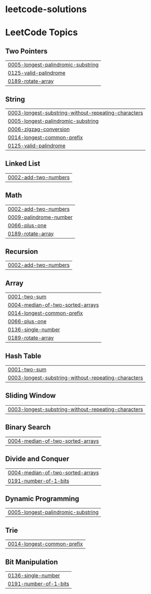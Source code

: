 # leetcode-solutions
<!---LeetCode Topics Start-->
# LeetCode Topics
## Two Pointers
|  |
| ------- |
| [0005-longest-palindromic-substring](https://github.com/amritpaxt/leetcode-solutions/tree/master/0005-longest-palindromic-substring) |
| [0125-valid-palindrome](https://github.com/amritpaxt/leetcode-solutions/tree/master/0125-valid-palindrome) |
| [0189-rotate-array](https://github.com/amritpaxt/leetcode-solutions/tree/master/0189-rotate-array) |
## String
|  |
| ------- |
| [0003-longest-substring-without-repeating-characters](https://github.com/amritpaxt/leetcode-solutions/tree/master/0003-longest-substring-without-repeating-characters) |
| [0005-longest-palindromic-substring](https://github.com/amritpaxt/leetcode-solutions/tree/master/0005-longest-palindromic-substring) |
| [0006-zigzag-conversion](https://github.com/amritpaxt/leetcode-solutions/tree/master/0006-zigzag-conversion) |
| [0014-longest-common-prefix](https://github.com/amritpaxt/leetcode-solutions/tree/master/0014-longest-common-prefix) |
| [0125-valid-palindrome](https://github.com/amritpaxt/leetcode-solutions/tree/master/0125-valid-palindrome) |
## Linked List
|  |
| ------- |
| [0002-add-two-numbers](https://github.com/amritpaxt/leetcode-solutions/tree/master/0002-add-two-numbers) |
## Math
|  |
| ------- |
| [0002-add-two-numbers](https://github.com/amritpaxt/leetcode-solutions/tree/master/0002-add-two-numbers) |
| [0009-palindrome-number](https://github.com/amritpaxt/leetcode-solutions/tree/master/0009-palindrome-number) |
| [0066-plus-one](https://github.com/amritpaxt/leetcode-solutions/tree/master/0066-plus-one) |
| [0189-rotate-array](https://github.com/amritpaxt/leetcode-solutions/tree/master/0189-rotate-array) |
## Recursion
|  |
| ------- |
| [0002-add-two-numbers](https://github.com/amritpaxt/leetcode-solutions/tree/master/0002-add-two-numbers) |
## Array
|  |
| ------- |
| [0001-two-sum](https://github.com/amritpaxt/leetcode-solutions/tree/master/0001-two-sum) |
| [0004-median-of-two-sorted-arrays](https://github.com/amritpaxt/leetcode-solutions/tree/master/0004-median-of-two-sorted-arrays) |
| [0014-longest-common-prefix](https://github.com/amritpaxt/leetcode-solutions/tree/master/0014-longest-common-prefix) |
| [0066-plus-one](https://github.com/amritpaxt/leetcode-solutions/tree/master/0066-plus-one) |
| [0136-single-number](https://github.com/amritpaxt/leetcode-solutions/tree/master/0136-single-number) |
| [0189-rotate-array](https://github.com/amritpaxt/leetcode-solutions/tree/master/0189-rotate-array) |
## Hash Table
|  |
| ------- |
| [0001-two-sum](https://github.com/amritpaxt/leetcode-solutions/tree/master/0001-two-sum) |
| [0003-longest-substring-without-repeating-characters](https://github.com/amritpaxt/leetcode-solutions/tree/master/0003-longest-substring-without-repeating-characters) |
## Sliding Window
|  |
| ------- |
| [0003-longest-substring-without-repeating-characters](https://github.com/amritpaxt/leetcode-solutions/tree/master/0003-longest-substring-without-repeating-characters) |
## Binary Search
|  |
| ------- |
| [0004-median-of-two-sorted-arrays](https://github.com/amritpaxt/leetcode-solutions/tree/master/0004-median-of-two-sorted-arrays) |
## Divide and Conquer
|  |
| ------- |
| [0004-median-of-two-sorted-arrays](https://github.com/amritpaxt/leetcode-solutions/tree/master/0004-median-of-two-sorted-arrays) |
| [0191-number-of-1-bits](https://github.com/amritpaxt/leetcode-solutions/tree/master/0191-number-of-1-bits) |
## Dynamic Programming
|  |
| ------- |
| [0005-longest-palindromic-substring](https://github.com/amritpaxt/leetcode-solutions/tree/master/0005-longest-palindromic-substring) |
## Trie
|  |
| ------- |
| [0014-longest-common-prefix](https://github.com/amritpaxt/leetcode-solutions/tree/master/0014-longest-common-prefix) |
## Bit Manipulation
|  |
| ------- |
| [0136-single-number](https://github.com/amritpaxt/leetcode-solutions/tree/master/0136-single-number) |
| [0191-number-of-1-bits](https://github.com/amritpaxt/leetcode-solutions/tree/master/0191-number-of-1-bits) |
<!---LeetCode Topics End-->